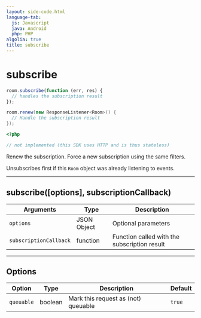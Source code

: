 ```yaml
---
layout: side-code.html
language-tab:
  js: Javascript
  java: Android
  php: PHP
algolia: true
title: subscribe
---
```


# subscribe

```js
room.subscribe(function (err, res) {
  // handles the subscription result
});
```

```java
room.renew(new ResponseListener<Room>() {
  // Handle the subscription result
});
```

```php
<?php

// not implemented (this SDK uses HTTP and is thus stateless)
```

Renew the subscription. Force a new subscription using the same filters.

Unsubscribes first if this `Room` object was already listening to events.

---

## subscribe([options], subscriptionCallback)

| Arguments | Type | Description |
|---------------|---------|----------------------------------------|
| ``options`` | JSON Object | Optional parameters |
| ``subscriptionCallback`` | function | Function called with the subscription result |

---

## Options

| Option | Type | Description | Default |
|---------------|---------|----------------------------------------|---------|
| ``queuable`` | boolean | Mark this request as (not) queuable | ``true`` |
